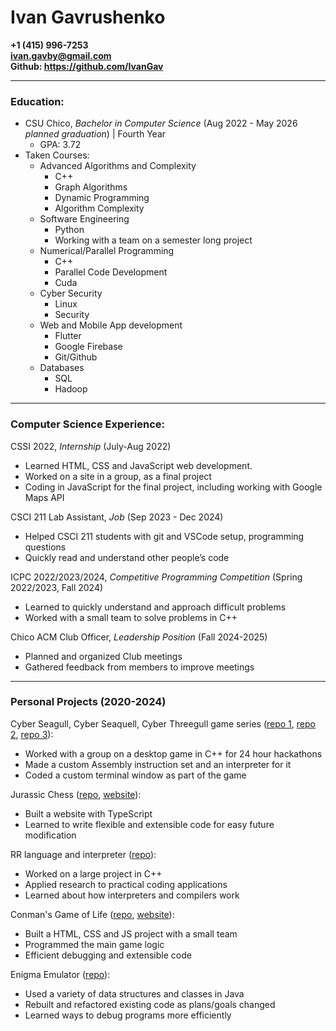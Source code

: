 # Ivan Gavrushenko
**+1 (415) 996-7253**  
**<ivan.gavby@gmail.com>**  
**Github: <https://github.com/IvanGav>**  

***

### Education:
- CSU Chico, *Bachelor in Computer Science* (Aug 2022 - May 2026 *planned graduation*) \| Fourth Year
  - GPA: 3.72
- Taken Courses:
  - Advanced Algorithms and Complexity
    - C++
    - Graph Algorithms
    - Dynamic Programming
    - Algorithm Complexity
  - Software Engineering
    - Python
    - Working with a team on a semester long project
  - Numerical/Parallel Programming
    - C++
    - Parallel Code Development
    - Cuda
  - Cyber Security
    - Linux
    - Security
  - Web and Mobile App development
    - Flutter
    - Google Firebase
    - Git/Github
  - Databases
    - SQL
    - Hadoop

***

### Computer Science Experience:
CSSI 2022, *Internship* (July-Aug 2022)
- Learned HTML, CSS and JavaScript web development.
- Worked on a site in a group, as a final project
- Coding in JavaScript for the final project, including working with Google Maps API

CSCI 211 Lab Assistant, *Job* (Sep 2023 - Dec 2024)
- Helped CSCI 211 students with git and VSCode setup, programming questions
- Quickly read and understand other people’s code

ICPC 2022/2023/2024, *Competitive Programming Competition* (Spring 2022/2023, Fall 2024)
- Learned to quickly understand and approach difficult problems
- Worked with a small team to solve problems in C++

Chico ACM Club Officer, *Leadership Position* (Fall 2024-2025)
- Planned and organized Club meetings
- Gathered feedback from members to improve meetings

***

### Personal Projects (2020-2024)

Cyber Seagull, Cyber Seaquell, Cyber Threegull game series ([repo 1](https://github.com/IvanGav/CyberSeagull), [repo 2](https://github.com/IvanGav/CyberSeaquell), [repo 3](https://github.com/IvanGav/CyberThreegull)):
- Worked with a group on a desktop game in C++ for 24 hour hackathons
- Made a custom Assembly instruction set and an interpreter for it
- Coded a custom terminal window as part of the game

Jurassic Chess ([repo](https://github.com/IvanGav/JurassicChess), [website](https://ivangav.github.io/JurassicChess/)):
- Built a website with TypeScript
- Learned to write flexible and extensible code for easy future modification

RR language and interpreter ([repo](https://github.com/IvanGav/RR)):
- Worked on a large project in C++
- Applied research to practical coding applications
- Learned about how interpreters and compilers work

Conman's Game of Life ([repo](https://github.com/IvanGav/ConmansGameOfLife), [website](https://ivangav.github.io/ConmansGameOfLife/)):
- Built a HTML, CSS and JS project with a small team
- Programmed the main game logic
- Efficient debugging and extensible code

Enigma Emulator ([repo](https://github.com/IvanGav/Enigma)):  
- Used a variety of data structures and classes in Java
- Rebuilt and refactored existing code as plans/goals changed
- Learned ways to debug programs more efficiently
